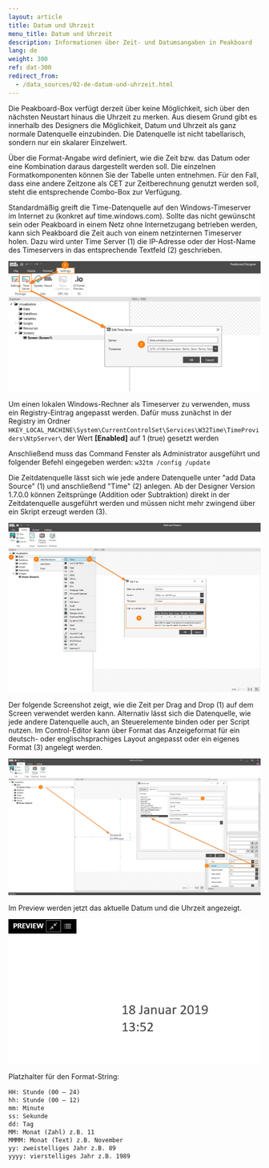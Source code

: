 ```yaml
---
layout: article
title: Datum und Uhrzeit
menu_title: Datum und Uhrzeit
description: Informationen über Zeit- und Datumsangaben in Peakboard
lang: de
weight: 300
ref: dat-300
redirect_from:
  - /data_sources/02-de-datum-und-uhrzeit.html
---
```


Die Peakboard-Box verfügt derzeit über keine Möglichkeit, sich über den nächsten Neustart hinaus die Uhrzeit zu merken. Aus diesem Grund gibt es innerhalb des Designers die Möglichkeit, Datum und Uhrzeit als ganz normale Datenquelle einzubinden. Die Datenquelle ist nicht tabellarisch, sondern nur ein skalarer Einzelwert.

Über die Format-Angabe wird definiert, wie die Zeit bzw. das Datum oder eine Kombination daraus dargestellt werden soll. Die einzelnen Formatkomponenten können Sie der Tabelle unten entnehmen. Für den Fall, dass eine andere Zeitzone als CET zur Zeitberechnung genutzt werden soll, steht die entsprechende Combo-Box zur Verfügung.

Standardmäßig greift die Time-Datenquelle auf den Windows-Timeserver im Internet zu (konkret auf time.windows.com). Sollte das nicht gewünscht sein oder Peakboard in einem Netz ohne Internetzugang betrieben werden, kann sich Peakboard die Zeit auch von einem netzinternen Timeserver holen. 
Dazu wird unter Time Server (1) die IP-Adresse oder der Host-Name des Timeservers in das entsprechende Textfeld (2) geschrieben.

![TimeServer](/assets/images/data-sources/date-and-time/TimeServer.png)

Um einen lokalen Windows-Rechner als Timeserver zu verwenden, muss ein Registry-Eintrag angepasst werden.
Dafür muss zunächst in der Registry im Ordner `HKEY_LOCAL_MACHINE\System\CurrentControlSet\Services\W32Time\TimeProviders\NtpServer\`  der Wert **[Enabled]** auf 1 (true) gesetzt werden

Anschließend muss das Command Fenster als Administrator ausgeführt und folgender Befehl eingegeben werden:
`w32tm /config /update`


Die Zeitdatenquelle lässt sich wie jede andere Datenquelle unter "add Data Source" (1) und anschließend "Time" (2) anlegen.
Ab der Designer Version 1.7.0.0 können Zeitsprünge (Addition oder Subtraktion) direkt in der Zeitdatenquelle ausgeführt werden und müssen nicht mehr zwingend über ein Skript erzeugt werden (3).

 ![Add Time Dialog](/assets/images/data-sources/date-and-time/add-time-dialog.png)

Der folgende Screenshot zeigt, wie die Zeit per Drag and Drop (1) auf dem Screen verwendet werden kann. Alternativ lässt sich die Datenquelle, wie jede andere Datenquelle auch, an Steuerelemente binden oder per Script nutzen.
Im Control-Editor kann über Format das Anzeigeformat für ein deutsch- oder englischsprachiges Layout angepasst oder ein eigenes Format (3) angelegt werden.

 ![Place Time](/assets/images/data-sources/date-and-time/place-time.png)

Im Preview werden jetzt das aktuelle Datum und die Uhrzeit angezeigt.

![Preview Time](/assets/images/data-sources/date-and-time/preview-time.png)

Platzhalter für den Format-String:

```
HH: Stunde (00 – 24)
hh: Stunde (00 – 12)
mm: Minute
ss: Sekunde
dd: Tag
MM: Monat (Zahl) z.B. 11
MMMM: Monat (Text) z.B. November
yy: zweistelliges Jahr z.B. 89
yyyy: vierstelliges Jahr z.B. 1989
```
